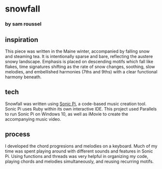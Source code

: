 # snowfall
### by sam roussel

## inspiration
This piece was written in the Maine winter, accompanied by falling snow and steaming tea. It is intentionally sparse and bare, reflecting the austere snowy landscape. Emphasis is placed on descending motifs which fall like flakes, time signatures shifting as the rate of snow changes, soothing, slow melodies, and embellished harmonies (7ths and 9ths) with a clear functional harmony beneath.

## tech
Snowfall was written using [Sonic Pi](https://sonic-pi.net), a code-based music creation tool. Sonic Pi uses Ruby within its own interactive IDE. This project used Parallels to run Sonic Pi on Windows 10, as well as iMovie to create the accompanying music video.

## process
I developed the chord progresions and melodies on a keyboard. Much of my time was spent playing around with different sounds and features in Sonic Pi. Using functions and threads was very helpful in organizing my code, playing chords and melodies simultaneously, and reusing recurring motifs.
